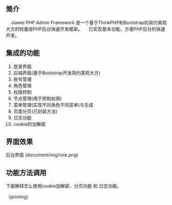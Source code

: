 ﻿## 简介

&nbsp;&nbsp;&nbsp;&nbsp;Jiawei PHP Admin Framework 是一个基于ThinkPHP和Bootstrap的简约美观大方的轻量级PHP后台快速开发框架。
&nbsp;&nbsp;&nbsp;&nbsp;已实现基本功能，方便PHP后台的快速开发。


## 集成的功能

1. 登录界面
2. 后端界面(基于Bootstrap开发简约美观大方)
3. 账号管理
4. 角色管理
5. 权限控制
6. 节点管理(用于控制权限)
7. 菜单管理(实现不同角色不同菜单)与生成
8. 页面分页(已封装方法)
9. 日志功能
10. cookie的加解密

## 界面效果
后台界面
(document/img/role.png)


## 功能方法调用
下面解释怎么使用cookie加解密、分页功能 和 日志功能。

（printing）



